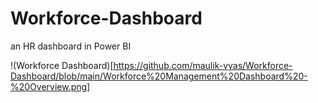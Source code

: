 # Workforce-Dashboard
an HR dashboard in Power BI

!(Workforce Dashboard)[https://github.com/maulik-vyas/Workforce-Dashboard/blob/main/Workforce%20Management%20Dashboard%20-%20Overview.png]
